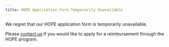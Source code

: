 ```yaml
---
title: HOPE Application Form Temporarily Unavailable
---
```


We regret that our HOPE application form is temporarily unavailable.

Please [contact us](mailto:{{osc.hul.harvard.edu}}) if you would like to apply for a reimbursement through the HOPE program.

